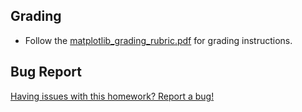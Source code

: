 ## Grading

* Follow the [matplotlib_grading_rubric.pdf](../Instructions/matplotlib_grading_rubric.pdf) for grading instructions.

## Bug Report

[Having issues with this homework? Report a bug!](https://bit.ly/2XuAMiu)
